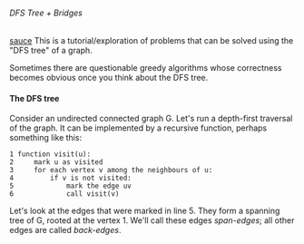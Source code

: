 ###### DFS Tree + Bridges
[sauce](https://codeforces.com/blog/entry/68138)
This is a tutorial/exploration of problems that can be solved using the "DFS tree" of a graph.

Sometimes there are questionable greedy algorithms whose correctness becomes obvious once you think about the DFS tree.

#### The DFS tree
Consider an undirected connected graph G. Let's run a depth-first traversal of the graph. It can be implemented by a recursive function, perhaps something like this:

```
1 function visit(u):
2     mark u as visited
3     for each vertex v among the neighbours of u:
4         if v is not visited:
5             mark the edge uv
6             call visit(v)
```

Let's look at the edges that were marked in line 5. They form a spanning tree of G, rooted at the vertex 1. We'll call these edges _span-edges_; all other edges are called _back-edges_.
